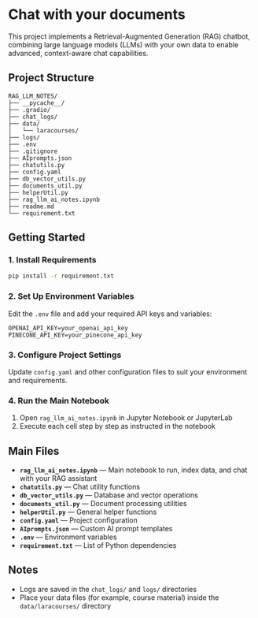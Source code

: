 # Chat with your documents

This project implements a Retrieval-Augmented Generation (RAG) chatbot, combining large language models (LLMs) with your own data to enable advanced, context-aware chat capabilities.

## **Project Structure**

```
RAG_LLM_NOTES/
├── __pycache__/
├── .gradio/
├── chat_logs/
├── data/
│   └── laracourses/
├── logs/
├── .env
├── .gitignore
├── AIprompts.json
├── chatutils.py
├── config.yaml
├── db_vector_utils.py
├── documents_util.py
├── helperUtil.py
├── rag_llm_ai_notes.ipynb
├── readme.md
└── requirement.txt
```

## **Getting Started**

### **1. Install Requirements**

```bash
pip install -r requirement.txt
```

### **2. Set Up Environment Variables**

Edit the `.env` file and add your required API keys and variables:

```env
OPENAI_API_KEY=your_openai_api_key
PINECONE_API_KEY=your_pinecone_api_key
```

### **3. Configure Project Settings**

Update `config.yaml` and other configuration files to suit your environment and requirements.

### **4. Run the Main Notebook**

1. Open `rag_llm_ai_notes.ipynb` in Jupyter Notebook or JupyterLab
2. Execute each cell step by step as instructed in the notebook

## **Main Files**

- **`rag_llm_ai_notes.ipynb`** — Main notebook to run, index data, and chat with your RAG assistant
- **`chatutils.py`** — Chat utility functions
- **`db_vector_utils.py`** — Database and vector operations
- **`documents_util.py`** — Document processing utilities
- **`helperUtil.py`** — General helper functions
- **`config.yaml`** — Project configuration
- **`AIprompts.json`** — Custom AI prompt templates
- **`.env`** — Environment variables
- **`requirement.txt`** — List of Python dependencies

## **Notes**

- Logs are saved in the `chat_logs/` and `logs/` directories
- Place your data files (for example, course material) inside the `data/laracourses/` directory
